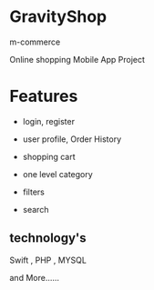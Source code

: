 # GravityShop
m-commerce

Online shopping Mobile App Project 


# Features

* login, register 

* user profile, Order History

*  shopping cart

* one level category

* filters

* search

## technology's

Swift , PHP , MYSQL

and More......

